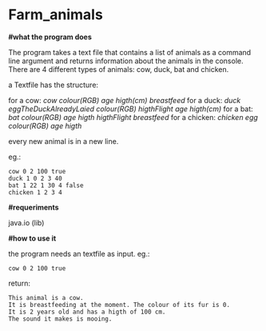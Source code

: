 # Farm_animals



__#what the program does__

The program takes a text file that contains a list of animals as a command line argument and returns information about the animals in the console.
There are 4 different types of animals: cow, duck, bat and chicken.

a Textfile has the structure: 

for a cow: *cow colour(RGB) age higth(cm) breastfeed*
for a duck: *duck eggTheDuckAlreadyLaied colour(RGB) higthFlight age higth(cm)*
for a bat: *bat colour(RGB) age higth higthFlight breastfeed* 
for a chicken: *chicken egg colour(RGB) age higth*

every new animal is in a new line. 

eg.:
```
cow 0 2 100 true
duck 1 0 2 3 40
bat 1 22 1 30 4 false
chicken 1 2 3 4
```



__#requeriments__

java.io (lib)



__#how to use it__

the program needs an textfile as input. eg.:
```
cow 0 2 100 true
```

return:
```
This animal is a cow. 
It is breastfeeding at the moment. The colour of its fur is 0. 
It is 2 years old and has a higth of 100 cm. 
The sound it makes is mooing.
```

